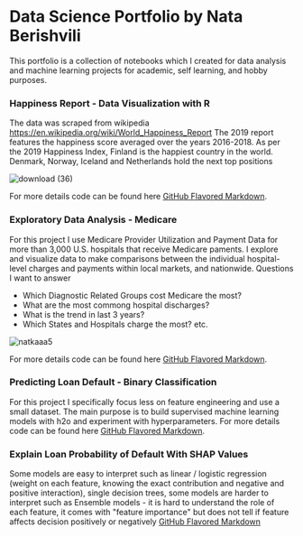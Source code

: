 # Data Science Portfolio by Nata Berishvili

This portfolio is a collection of notebooks which I created for data analysis and machine learning projects for academic, self learning, and hobby purposes.


### Happiness Report - Data Visualization with R

The data was scraped from wikipedia https://en.wikipedia.org/wiki/World_Happiness_Report
The 2019 report features the happiness score averaged over the years 2016-2018. As per the 2019 Happiness Index, Finland is the happiest country in the world. Denmark, Norway, Iceland and Netherlands hold the next top positions

![download (36)](https://user-images.githubusercontent.com/50959111/73236404-41832100-4160-11ea-9239-19a223a4ea5b.png)



For more details code can be found here [GitHub Flavored Markdown](https://github.com/nataberishvili/happiness_data_visualization_r).



### Exploratory Data Analysis - Medicare

For this project I use Medicare Provider Utilization and Payment Data for more than 3,000 U.S. hospitals that receive Medicare paments. I explore and visualize data to make comparisons between the individual hospital-level charges and payments within local markets, and nationwide. 
Questions I want to answer 

- Which Diagnostic Related Groups cost Medicare the most?
- What are the most commong hospital discharges? 
- What is the trend in last 3 years?
- Which States and Hospitals charge the most? etc.

![natkaaa5](https://user-images.githubusercontent.com/50959111/72954905-1071ad80-3d68-11ea-85aa-8a1ebc4840cf.png) 




For more details code can be found here [GitHub Flavored Markdown](https://github.com/nataberishvili/Exploratory_data_analysis_medicare).


### Predicting Loan Default - Binary Classification

For this project I specifically focus less on feature engineering and use a small dataset. The main purpose is to build supervised machine learning models with h2o and experiment with hyperparameters.
For more details code can be found here [GitHub Flavored Markdown](https://github.com/nataberishvili/h2o_rf_gbm_stacked_ensambles_loan_default/blob/master/h2o-rf-gbm-stacked.ipynb).

### Explain Loan Probability of Default With SHAP Values

Some models are easy to interpret such as linear / logistic regression (weight on each feature, knowing the exact contribution and negative and positive interaction), single decision trees, some models are harder to interpret such as Ensemble models - it is hard to understand the role of each feature, it comes with "feature importance" but does not tell if feature affects decision positively or negatively
[GitHub Flavored Markdown](https://github.com/nataberishvili/explain_loan_probabiity_of_default/blob/master/SHAP_VALUES_NATA.ipynb) 
